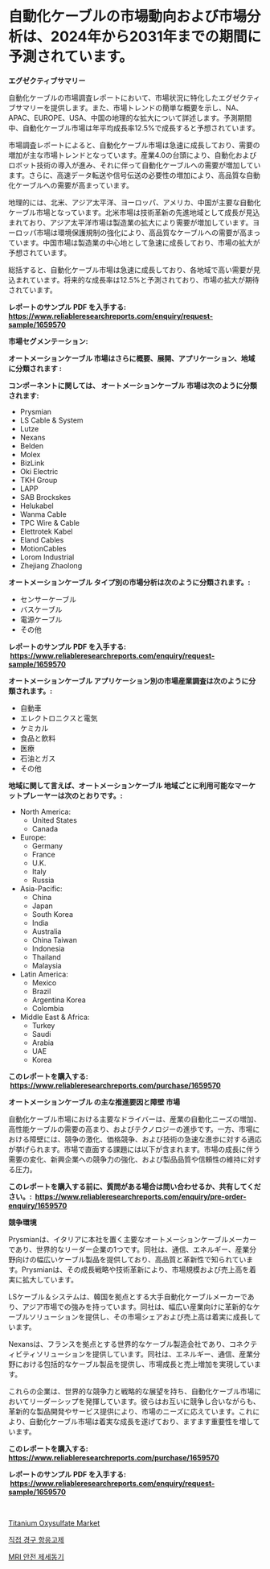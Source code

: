<p><h1>自動化ケーブルの市場動向および市場分析は、2024年から2031年までの期間に予測されています。</h1></p><p><strong>エグゼクティブサマリー</strong></p>
<p><p>自動化ケーブルの市場調査レポートにおいて、市場状況に特化したエグゼクティブサマリーを提供します。また、市場トレンドの簡単な概要を示し、NA、APAC、EUROPE、USA、中国の地理的な拡大について詳述します。予測期間中、自動化ケーブル市場は年平均成長率12.5%で成長すると予想されています。</p><p>市場調査レポートによると、自動化ケーブル市場は急速に成長しており、需要の増加が主な市場トレンドとなっています。産業4.0の台頭により、自動化およびロボット技術の導入が進み、それに伴って自動化ケーブルへの需要が増加しています。さらに、高速データ転送や信号伝送の必要性の増加により、高品質な自動化ケーブルへの需要が高まっています。</p><p>地理的には、北米、アジア太平洋、ヨーロッパ、アメリカ、中国が主要な自動化ケーブル市場となっています。北米市場は技術革新の先進地域として成長が見込まれており、アジア太平洋市場は製造業の拡大により需要が増加しています。ヨーロッパ市場は環境保護規制の強化により、高品質なケーブルへの需要が高まっています。中国市場は製造業の中心地として急速に成長しており、市場の拡大が予想されています。</p><p>総括すると、自動化ケーブル市場は急速に成長しており、各地域で高い需要が見込まれています。将来的な成長率は12.5%と予測されており、市場の拡大が期待されています。</p></p>
<p><strong>レポートのサンプル PDF を入手する: <a href="https://www.reliableresearchreports.com/enquiry/request-sample/1659570">https://www.reliableresearchreports.com/enquiry/request-sample/1659570</a></strong></p>
<p><strong>市場セグメンテーション:</strong></p>
<p><strong> オートメーションケーブル 市場はさらに概要、展開、アプリケーション、地域に分類されます :</strong></p>
<p><strong>コンポーネントに関しては、 オートメーションケーブル 市場は次のように分類されます: &nbsp;</strong></p>
<p><ul><li>Prysmian</li><li>LS Cable & System</li><li>Lutze</li><li>Nexans</li><li>Belden</li><li>Molex</li><li>BizLink</li><li>Oki Electric</li><li>TKH Group</li><li>LAPP</li><li>SAB Brockskes</li><li>Helukabel</li><li>Wanma Cable</li><li>TPC Wire & Cable</li><li>Elettrotek Kabel</li><li>Eland Cables</li><li>MotionCables</li><li>Lorom Industrial</li><li>Zhejiang Zhaolong</li></ul></p>
<p><strong> オートメーションケーブル タイプ別の市場分析は次のように分類されます。:</strong></p>
<p><ul><li>センサーケーブル</li><li>バスケーブル</li><li>電源ケーブル</li><li>その他</li></ul></p>
<p><strong>レポートのサンプル PDF を入手する: &nbsp;<a href="https://www.reliableresearchreports.com/enquiry/request-sample/1659570">https://www.reliableresearchreports.com/enquiry/request-sample/1659570</a></strong></p>
<p><strong> オートメーションケーブル アプリケーション別の市場産業調査は次のように分類されます。:</strong></p>
<p><ul><li>自動車</li><li>エレクトロニクスと電気</li><li>ケミカル</li><li>食品と飲料</li><li>医療</li><li>石油とガス</li><li>その他</li></ul></p>
<p><strong>地域に関して言えば、オートメーションケーブル 地域ごとに利用可能なマーケットプレーヤーは次のとおりです。:</strong></p>
<p><ul>
    <li>
        North America:
        <ul>
            <li>United States</li>
            <li>Canada</li>
        </ul>
    </li>
    <li>
        Europe:
        <ul>
            <li>Germany</li>
            <li>France</li>
            <li>U.K.</li>
            <li>Italy</li>
            <li>Russia</li>
        </ul>
    </li>
    <li>
        Asia-Pacific:
        <ul>
            <li>China</li>
            <li>Japan</li>
            <li>South Korea</li>
            <li>India</li>
            <li>Australia</li>
            <li>China Taiwan</li>
            <li>Indonesia</li>
            <li>Thailand</li>
            <li>Malaysia</li>
        </ul>
    </li>
    <li>
        Latin America:
        <ul>
            <li>Mexico</li>
            <li>Brazil</li>
            <li>Argentina Korea</li>
            <li>Colombia</li>
        </ul>
    </li>
    <li>
        Middle East & Africa:
        <ul>
            <li>Turkey</li>
            <li>Saudi</li>
            <li>Arabia</li>
            <li>UAE</li>
            <li>Korea</li>
        </ul>
    </li>
    </ul></p>
<p><strong>このレポートを購入する: &nbsp;<a href="https://www.reliableresearchreports.com/purchase/1659570">https://www.reliableresearchreports.com/purchase/1659570</a></strong></p>
<p><strong>オートメーションケーブル の主な推進要因と障壁 市場</strong></p>
<p><p>自動化ケーブル市場における主要なドライバーは、産業の自動化ニーズの増加、高性能ケーブルの需要の高まり、およびテクノロジーの進歩です。一方、市場における障壁には、競争の激化、価格競争、および技術の急速な進歩に対する適応が挙げられます。市場で直面する課題には以下が含まれます。市場の成長に伴う需要の変化、新興企業への競争力の強化、および製品品質や信頼性の維持に対する圧力。</p></p>
<p><strong>このレポートを購入する前に、質問がある場合は問い合わせるか、共有してください。:&nbsp; <a href="https://www.reliableresearchreports.com/enquiry/pre-order-enquiry/1659570">https://www.reliableresearchreports.com/enquiry/pre-order-enquiry/1659570</a></strong></p>
<p><strong>競争環境</strong></p>
<p><p>Prysmianは、イタリアに本社を置く主要なオートメーションケーブルメーカーであり、世界的なリーダー企業の1つです。同社は、通信、エネルギー、産業分野向けの幅広いケーブル製品を提供しており、高品質と革新性で知られています。Prysmianは、その成長戦略や技術革新により、市場規模および売上高を着実に拡大しています。</p><p>LSケーブル＆システムは、韓国を拠点とする大手自動化ケーブルメーカーであり、アジア市場での強みを持っています。同社は、幅広い産業向けに革新的なケーブルソリューションを提供し、その市場シェアおよび売上高は着実に成長しています。</p><p>Nexansは、フランスを拠点とする世界的なケーブル製造会社であり、コネクティビティソリューションを提供しています。同社は、エネルギー、通信、産業分野における包括的なケーブル製品を提供し、市場成長と売上増加を実現しています。</p><p>これらの企業は、世界的な競争力と戦略的な展望を持ち、自動化ケーブル市場においてリーダーシップを発揮しています。彼らはお互いに競争し合いながらも、革新的な製品開発やサービス提供により、市場のニーズに応えています。これにより、自動化ケーブル市場は着実な成長を遂げており、ますます重要性を増しています。</p></p>
<p><strong>このレポートを購入する: &nbsp; <a href="https://www.reliableresearchreports.com/purchase/1659570">https://www.reliableresearchreports.com/purchase/1659570</a></strong></p>
<p><strong>レポートのサンプル PDF を入手する: &nbsp;<a href="https://www.reliableresearchreports.com/enquiry/request-sample/1659570">https://www.reliableresearchreports.com/enquiry/request-sample/1659570</a></strong><strong></strong></p>
<p>&nbsp;</p>
<p><p><a href="https://angry-finch-aaf.notion.site/Titanium-Oxysulfate-Market-Size-and-Examines-its-Market-Scope-with-a-Primary-Focus-on-Growth-Oppor-30493eb7c29a49a3b3fc7f1f3bcf3743">Titanium Oxysulfate Market</a></p><p><a href="https://medium.com/@bennyuigleyjks/%EC%A7%81%EC%A0%91-%EA%B2%BD%EA%B5%AC-%ED%95%AD%EC%9D%91%EA%B3%A0%EC%A0%9C-%EC%8B%9C%EC%9E%A5-%EC%8B%9C%EC%9E%A5-%EC%A0%90%EC%9C%A0%EC%9C%A8-%EC%8B%9C%EC%9E%A5-%EB%8F%99%ED%96%A5-%EB%B0%8F-%EB%AF%B8%EB%9E%98-%EC%84%B1%EC%9E%A5-%ED%83%90%EC%83%89-3fe80e24d6c4">직접 경구 항응고제</a></p><p><a href="https://medium.com/@edaunhshhs/mri-%EC%95%88%EC%A0%84-%EC%A0%9C%EC%84%B8%EB%8F%99%EA%B8%B0-%EC%8B%9C%EC%9E%A5-%EC%9C%A0%ED%98%95-%EC%9D%91%EC%9A%A9-%EB%B0%8F-%EC%A7%80%EB%A6%AC%EC%97%90-%EB%8C%80%ED%95%9C-%ED%8F%AC%EA%B4%84%EC%A0%81-%ED%8F%89%EA%B0%80-16ac82895a09">MRI 안전 제세동기</a></p></p>